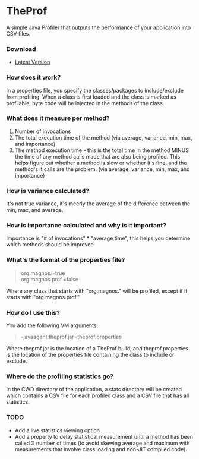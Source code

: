 TheProf
=======

A simple Java Profiler that outputs the performance of your application into CSV files.

### Download

* [Latest Version](http://gh.magnos.org/?r=https://github.com/ClickerMonkey/TheProf/raw/master/build/theprof.jar)

### How does it work?

In a properties file, you specify the classes/packages to include/exclude from profiling. When a class is first loaded
and the class is marked as profilable, byte code will be injected in the methods of the class.

### What does it measure per method?

1. Number of invocations
2. The total execution time of the method (via average, variance, min, max, and importance)
3. The method execution time - this is the total time in the method MINUS the time of any method calls made that are also being profiled. This helps figure out whether a method is slow or whether it's fine, and the method's it calls are the problem.  (via average, variance, min, max, and importance)

### How is variance calculated?

It's not true variance, it's meerly the average of the difference between the min, max, and average.

### How is importance calculated and why is it important?

Importance is "# of invocations" * "average time", this helps you determine which methods should be improved.

### What's the format of the properties file?

> org.magnos.=true  
> org.magnos.prof.=false

Where any class that starts with "org.magnos." will be profiled, except if it starts with "org.magnos.prof."

### How do I use this?

You add the following VM arguments:
> -javaagent:theprof.jar=theprof.properties

Where theprof.jar is the location of a TheProf build, and theprof.properties is the location of the properties file containing the class to include or exclude.

### Where do the profiling statistics go?

In the CWD directory of the application, a stats directory will be created which contains a CSV file for each profiled class and a CSV file that has all statistics.

### TODO

* Add a live statistics viewing option
* Add a property to delay statistical measurement until a method has been called X number of times (to avoid skewing average and maximum with measurements that involve class loading and non-JIT compiled code).
